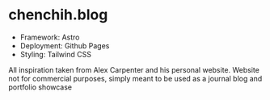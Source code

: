 # chenchih.blog

- Framework: Astro
- Deployment: Github Pages
- Styling: Tailwind CSS

All inspiration taken from Alex Carpenter and his personal website.
Website not for commercial purposes, simply meant to be used as a journal blog and portfolio showcase